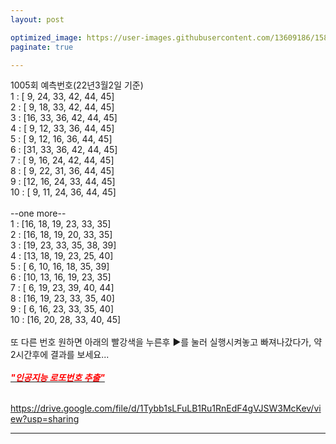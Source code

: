 ```yaml
---
layout: post

optimized_image: https://user-images.githubusercontent.com/13609186/158835080-a034c049-d33e-4cd5-8f5a-d7ed4e4a57d3.jpg
paginate: true

---
```

1005회 예측번호(22년3월2일 기준) <br>
 1 : [ 9, 24, 33, 42, 44, 45] <br>
 2 : [ 9, 18, 33, 42, 44, 45] <br>
 3 : [16, 33, 36, 42, 44, 45] <br>
 4 : [ 9, 12, 33, 36, 44, 45] <br>
 5 : [ 9, 12, 16, 36, 44, 45] <br>
 6 : [31, 33, 36, 42, 44, 45] <br>
 7 : [ 9, 16, 24, 42, 44, 45] <br>
 8 : [ 9, 22, 31, 36, 44, 45] <br>
 9 : [12, 16, 24, 33, 44, 45] <br>
10 : [ 9, 11, 24, 36, 44, 45] <br>
<br>
--one more-- <br>
 1 : [16, 18, 19, 23, 33, 35] <br>
 2 : [16, 18, 19, 20, 33, 35] <br>
 3 : [19, 23, 33, 35, 38, 39] <br>
 4 : [13, 18, 19, 23, 25, 40] <br>
 5 : [ 6, 10, 16, 18, 35, 39] <br>
 6 : [10, 13, 16, 19, 23, 35] <br>
 7 : [ 6, 19, 23, 39, 40, 44] <br>
 8 : [16, 19, 23, 33, 35, 40] <br>
 9 : [ 6, 16, 23, 33, 35, 40] <br>
10 : [16, 20, 28, 33, 40, 45] <br>  <br>
또 다른 번호 원하면 아래의 빨강색을 누른후 ▶를 눌러 실행시켜놓고 빠져나갔다가, 약 2시간후에 결과를 보세요...<br> <br>
[<span style="color:red">***"인공지능 로또번호 추출"***</span>](https://colab.research.google.com/drive/1UShooYJlTse2cZNwSzU2du7PTSc9FyIG) <br> <br>


https://drive.google.com/file/d/1Tybb1sLFuLB1Ru1RnEdF4gVJSW3McKev/view?usp=sharing



---
